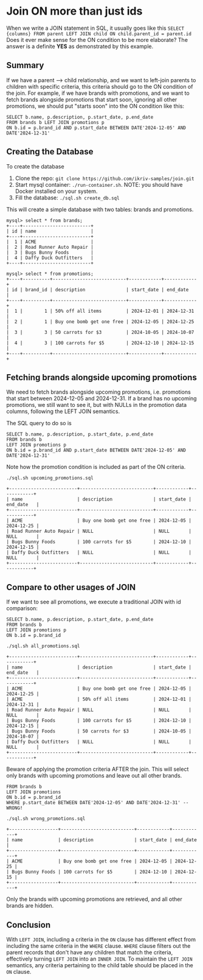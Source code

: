 # Join ON more than just ids
When we write a JOIN statement in SQL, it usually goes like this
`SELECT {columns} FROM parent LEFT JOIN child ON child.parent_id = parent.id`
Does it ever make sense for the ON condition to be more elaborate? The answer is a definite **YES** as demonstrated by this example.

## Summary
If we have a parent --> child relationship, and we want to left-join parents to children with specific criteria, this criteria should
go to the ON condition of the join. For example, if we have brands with promotions, and we want to fetch brands alongside promotions that start soon, ignoring all other promotions, we should put "starts soon" into the ON condition like this:

```
SELECT b.name, p.description, p.start_date, p.end_date
FROM brands b LEFT JOIN promotions p 
ON b.id = p.brand_id AND p.start_date BETWEEN DATE'2024-12-05' AND DATE'2024-12-31'
```

## Creating the Database

To create the database
1. Clone the repo: `git clone https://github.com/ikriv-samples/join.git`
2. Start mysql container: `./run-container.sh`. NOTE: you should have Docker installed on your system.
3. Fill the database: `./sql.sh create_db.sql`

This will create a simple database with two tables: brands and promotions.
```
mysql> select * from brands;
+----+-------------------------+
| id | name                    |
+----+-------------------------+
|  1 | ACME                    |
|  2 | Road Runner Auto Repair |
|  3 | Bugs Bunny Foods        |
|  4 | Daffy Duck Outfitters   |
+----+-------------------------+
```

```
mysql> select * from promotions;
+----+----------+---------------------------+------------+------------+
| id | brand_id | description               | start_date | end_date   |
+----+----------+---------------------------+------------+------------+
|  1 |        1 | 50% off all items         | 2024-12-01 | 2024-12-31 |
|  2 |        1 | Buy one bomb get one free | 2024-12-05 | 2024-12-25 |
|  3 |        3 | 50 carrots for $3         | 2024-10-05 | 2024-10-07 |
|  4 |        3 | 100 carrots for $5        | 2024-12-10 | 2024-12-15 |
+----+----------+---------------------------+------------+------------+
```

## Fetching brands alongside upcoming promotions

We need to fetch brands alongside upcoming promotions, i.e. promotions that start between 2024-12-05 and 2024-12-31. If a brand has no upcoming promotions, we still want to see it, but with NULLs in the promotion data columns, following the LEFT JOIN semantics.

The SQL query to do so is

```
SELECT b.name, p.description, p.start_date, p.end_date
FROM brands b
LEFT JOIN promotions p 
ON b.id = p.brand_id AND p.start_date BETWEEN DATE'2024-12-05' AND DATE'2024-12-31'
```

Note how the promotion condition is included as part of the ON criteria. 

`./sql.sh upcoming_promotions.sql`
```
+-------------------------+---------------------------+------------+------------+
| name                    | description               | start_date | end_date   |
+-------------------------+---------------------------+------------+------------+
| ACME                    | Buy one bomb get one free | 2024-12-05 | 2024-12-25 |
| Road Runner Auto Repair | NULL                      | NULL       | NULL       |
| Bugs Bunny Foods        | 100 carrots for $5        | 2024-12-10 | 2024-12-15 |
| Daffy Duck Outfitters   | NULL                      | NULL       | NULL       |
+-------------------------+---------------------------+------------+------------+
```
## Compare to other usages of JOIN
If we want to see all promotions, we execute a traditional JOIN with id comparison:

```
SELECT b.name, p.description, p.start_date, p.end_date
FROM brands b
LEFT JOIN promotions p
ON b.id = p.brand_id
```

`./sql.sh all_promotions.sql`
```
+-------------------------+---------------------------+------------+------------+
| name                    | description               | start_date | end_date   |
+-------------------------+---------------------------+------------+------------+
| ACME                    | Buy one bomb get one free | 2024-12-05 | 2024-12-25 |
| ACME                    | 50% off all items         | 2024-12-01 | 2024-12-31 |
| Road Runner Auto Repair | NULL                      | NULL       | NULL       |
| Bugs Bunny Foods        | 100 carrots for $5        | 2024-12-10 | 2024-12-15 |
| Bugs Bunny Foods        | 50 carrots for $3         | 2024-10-05 | 2024-10-07 |
| Daffy Duck Outfitters   | NULL                      | NULL       | NULL       |
+-------------------------+---------------------------+------------+------------+
```

Beware of applying the promotion criteria AFTER the join. This will select only brands with upcoming promotions and leave out all other brands.

```
FROM brands b
LEFT JOIN promotions
ON b.id = p.brand_id
WHERE p.start_date BETWEEN DATE'2024-12-05' AND DATE'2024-12-31' -- WRONG!
```

`./sql.sh wrong_promotions.sql`
```
+------------------+---------------------------+------------+------------+
| name             | description               | start_date | end_date   |
+------------------+---------------------------+------------+------------+
| ACME             | Buy one bomb get one free | 2024-12-05 | 2024-12-25 |
| Bugs Bunny Foods | 100 carrots for $5        | 2024-12-10 | 2024-12-15 |
+------------------+---------------------------+------------+------------+
```

Only the brands with upcoming promotions are retrieved, and all other brands are hidden.

## Conclusion
With `LEFT JOIN`, including a criteria in the `ON` clause has different effect from including the same criteria in the `WHERE` clause. `WHERE` clause filters out the parent records that don't have any children that match the criteria, effectively turning `LEFT JOIN` into an `INNER JOIN`. To maintain the `LEFT JOIN` semantics, any criteria pertaining to the child table should be placed in the `ON` clause.

